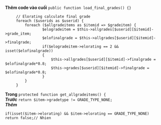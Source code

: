 **Thêm code vào cuối**  ```public function load_final_grades() {}```

```
     // Elorating calculate final grade
     foreach ($userids as $userid) {
         foreach ($allgradeitems as $itemid => $gradeitem) {
                 $elogradeitem = $this->allgrades[$userid][$itemid]->grade_item;
                 $elofinalgrade = $this->allgrades[$userid][$itemid]->finalgrade;
                 if($elogradeitem->elorating == 2 && isset($elofinalgrade))
                 {
                     $this->allgrades[$userid][$itemid]->finalgrade = $elofinalgrade*0.8;
                     $this->grades[$userid][$itemid]->finalgrade = $elofinalgrade*0.8;
                 }
         }
     }        
```  
**Trong** ```protected function get_allgradeitems() {```  
     ***Trước***
```return $item->gradetype != GRADE_TYPE_NONE; ```  
     ***Thêm***
```
if(isset($item->elorating) && $item->elorating == GRADE_TYPE_NONE) return false;// Nhien
```  
